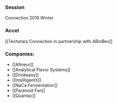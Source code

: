 
### Session
Connection 2016 Winter

### Accel
[[Techstars Connection in partnership with ABinBev]]

### Companies:
- [[Afineur]]
- [[Analytical Flavor Systems]]
- [[Drinkeasy]]
- [[IntelligentX]]
- [[NaCa Fermentation]]
- [[Paranoid Fan]]
- [[Quantac]]


